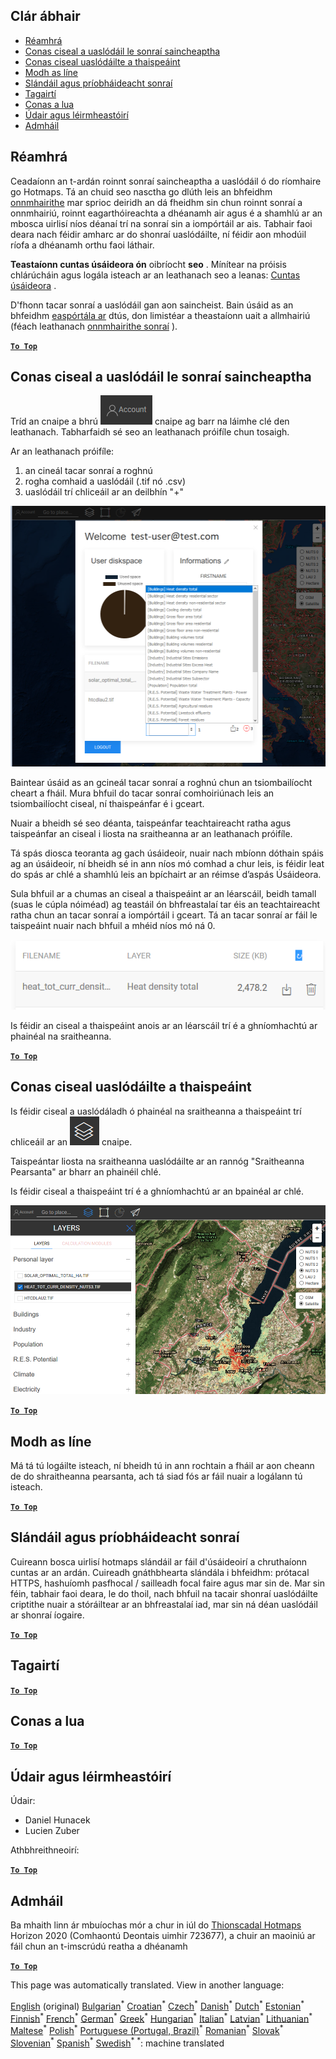 <h2> Clár ábhair </h2><ul><li> <a href="#Introduction">Réamhrá</a> </li><li> <a href="#How-to-upload-a-layer-with-custom-data">Conas ciseal a uaslódáil le sonraí saincheaptha</a> </li><li> <a href="#How-to-display-an-uploaded-layer">Conas ciseal uaslódáilte a thaispeáint</a> </li><li> <a href="#Offline-mode">Modh as líne</a> </li><li> <a href="#Data-security-and-privacy">Slándáil agus príobháideacht sonraí</a> </li><li> <a href="#References">Tagairtí</a> </li><li> <a href="#How-to-cite">Conas a lua</a> </li><li> <a href="#Authors-and-reviewers">Údair agus léirmheastóirí</a> </li><li> <a href="#Acknowledgement">Admháil</a> </li></ul><h2> Réamhrá </h2><p> Ceadaíonn an t-ardán roinnt sonraí saincheaptha a uaslódáil ó do ríomhaire go Hotmaps. Tá an chuid seo nasctha go dlúth leis an bhfeidhm <a href="ga-Data-export-functionalities">onnmhairithe</a> mar sprioc deiridh an dá fheidhm sin chun roinnt sonraí a onnmhairiú, roinnt eagarthóireachta a dhéanamh air agus é a shamhlú ar an mbosca uirlisí níos déanaí trí na sonraí sin a iompórtáil ar ais. Tabhair faoi deara nach féidir amharc ar do shonraí uaslódáilte, ní féidir aon mhodúil ríofa a dhéanamh orthu faoi láthair. </p><p> <strong>Teastaíonn cuntas úsáideora ón</strong> oibríocht <strong>seo</strong> . Mínítear na próisis chlárúcháin agus logála isteach ar an leathanach seo a leanas: <a href="ga-Introduction-to-user-interface#Connect">Cuntas úsáideora</a> . </p><p> D'fhonn tacar sonraí a uaslódáil gan aon saincheist. Bain úsáid as an bhfeidhm <a href="ga-Data-export-functionalities">easpórtála ar</a> dtús, don limistéar a theastaíonn uait a allmhairiú (féach leathanach <a href="ga-Data-export-functionalities">onnmhairithe sonraí</a> ). </p><p><ins> <code><strong><a href="#table-of-contents">To Top</a></strong></code> </ins> </p><h2> Conas ciseal a uaslódáil le sonraí saincheaptha </h2><p> Tríd an cnaipe a bhrú <img alt="cnaipe cuntais" src="images/account-btn.png"/> cnaipe ag barr na láimhe clé den leathanach. Tabharfaidh sé seo an leathanach próifíle chun tosaigh. </p><p> Ar an leathanach próifíle: </p><ol><li> an cineál tacar sonraí a roghnú </li><li> rogha comhaid a uaslódáil (.tif nó .csv) </li><li> uaslódáil trí chliceáil ar an deilbhín "+" </li></ol><p><img alt="uaslódáil leathanach próifíle" src="images/profile-upload.png"/></p><p> Baintear úsáid as an gcineál tacar sonraí a roghnú chun an tsiombailíocht cheart a fháil. Mura bhfuil do tacar sonraí comhoiriúnach leis an tsiombailíocht ciseal, ní thaispeánfar é i gceart. </p><p> Nuair a bheidh sé seo déanta, taispeánfar teachtaireacht ratha agus taispeánfar an ciseal i liosta na sraitheanna ar an leathanach próifíle. </p><p> Tá spás diosca teoranta ag gach úsáideoir, nuair nach mbíonn dóthain spáis ag an úsáideoir, ní bheidh sé in ann níos mó comhad a chur leis, is féidir leat do spás ar chlé a shamhlú leis an bpíchairt ar an réimse d’aspás Úsáideora. </p><p> Sula bhfuil ar a chumas an ciseal a thaispeáint ar an léarscáil, beidh tamall (suas le cúpla nóiméad) ag teastáil ón bhfreastalaí tar éis an teachtaireacht ratha chun an tacar sonraí a iompórtáil i gceart. Tá an tacar sonraí ar fáil le taispeáint nuair nach bhfuil a mhéid níos mó ná 0. </p><p><img alt="uaslódáil" src="images/upload_complete.png"/></p><p> Is féidir an ciseal a thaispeáint anois ar an léarscáil trí é a ghníomhachtú ar phainéal na sraitheanna. </p><p><ins> <code><strong><a href="#table-of-contents">To Top</a></strong></code> </ins> </p><h2> Conas ciseal uaslódáilte a thaispeáint </h2><p> Is féidir ciseal a uaslódáladh ó phainéal na sraitheanna a thaispeáint trí chliceáil ar an <img alt="cnaipe sraitheanna" src="images/layers-btn.png"/> cnaipe. </p><p> Taispeántar liosta na sraitheanna uaslódáilte ar an rannóg "Sraitheanna Pearsanta" ar bharr an phainéil chlé. </p><p> Is féidir ciseal a thaispeáint trí é a ghníomhachtú ar an bpainéal ar chlé. </p><p><img alt="ciseal taispeána uaslódála" src="images/upload-layers.png"/></p><p><ins> <code><strong><a href="#table-of-contents">To Top</a></strong></code> </ins> </p><h2> Modh as líne </h2><p> Má tá tú logáilte isteach, ní bheidh tú in ann rochtain a fháil ar aon cheann de do shraitheanna pearsanta, ach tá siad fós ar fáil nuair a logálann tú isteach. </p><p><ins> <code><strong><a href="#table-of-contents">To Top</a></strong></code> </ins> </p><h2> Slándáil agus príobháideacht sonraí </h2><p> Cuireann bosca uirlisí hotmaps slándáil ar fáil d'úsáideoirí a chruthaíonn cuntas ar an ardán. Cuireadh gnáthbhearta slándála i bhfeidhm: prótacal HTTPS, hashuíomh pasfhocal / sailleadh focal faire agus mar sin de. Mar sin féin, tabhair faoi deara, le do thoil, nach bhfuil na tacair shonraí uaslódáilte criptithe nuair a stóráiltear ar an bhfreastalaí iad, mar sin ná déan uaslódáil ar shonraí íogaire. </p><p><ins> <code><strong><a href="#table-of-contents">To Top</a></strong></code> </ins> </p><h2> Tagairtí </h2><p><ins> <code><strong><a href="#table-of-contents">To Top</a></strong></code> </ins> </p><h2> Conas a lua </h2><p><ins> <code><strong><a href="#table-of-contents">To Top</a></strong></code> </ins> </p><h2> Údair agus léirmheastóirí </h2><p> Údair: </p><ul><li> Daniel Hunacek </li><li> Lucien Zuber </li></ul><p> Athbhreithneoirí: </p><p><ins> <code><strong><a href="#table-of-contents">To Top</a></strong></code> </ins> </p><h2> Admháil </h2><p> Ba mhaith linn ár mbuíochas mór a chur in iúl do <a href="https://www.hotmaps-project.eu">Thionscadal Hotmaps</a> Horizon 2020 (Comhaontú Deontais uimhir 723677), a chuir an maoiniú ar fáil chun an t-imscrúdú reatha a dhéanamh </p><p><ins> <code><strong><a href="#table-of-contents">To Top</a></strong></code> </ins> </p>

This page was automatically translated. View in another language:

[English](en-Data-upload-functionalities) (original) [Bulgarian](bg-Data-upload-functionalities)<sup>\*</sup> [Croatian](hr-Data-upload-functionalities)<sup>\*</sup> [Czech](cs-Data-upload-functionalities)<sup>\*</sup> [Danish](da-Data-upload-functionalities)<sup>\*</sup> [Dutch](nl-Data-upload-functionalities)<sup>\*</sup> [Estonian](et-Data-upload-functionalities)<sup>\*</sup> [Finnish](fi-Data-upload-functionalities)<sup>\*</sup> [French](fr-Data-upload-functionalities)<sup>\*</sup> [German](de-Data-upload-functionalities)<sup>\*</sup> [Greek](el-Data-upload-functionalities)<sup>\*</sup> [Hungarian](hu-Data-upload-functionalities)<sup>\*</sup>  [Italian](it-Data-upload-functionalities)<sup>\*</sup> [Latvian](lv-Data-upload-functionalities)<sup>\*</sup> [Lithuanian](lt-Data-upload-functionalities)<sup>\*</sup> [Maltese](mt-Data-upload-functionalities)<sup>\*</sup> [Polish](pl-Data-upload-functionalities)<sup>\*</sup> [Portuguese (Portugal, Brazil)](pt-Data-upload-functionalities)<sup>\*</sup> [Romanian](ro-Data-upload-functionalities)<sup>\*</sup> [Slovak](sk-Data-upload-functionalities)<sup>\*</sup> [Slovenian](sl-Data-upload-functionalities)<sup>\*</sup> [Spanish](es-Data-upload-functionalities)<sup>\*</sup> [Swedish](sv-Data-upload-functionalities)<sup>\*</sup>
<sup>\*</sup>: machine translated
